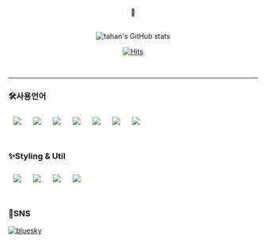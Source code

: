 <div align="center">
🍅

<br/>
<br/>
  
![tahan's GitHub stats](https://github-readme-stats.vercel.app/api?username=neulrain&show_icons=true&theme=transparent&title_color=ef4444&text_color=65a30d&icon_color=ef4444)

[![Hits](https://hits.seeyoufarm.com/api/count/incr/badge.svg?url=https%3A%2F%2Fgithub.com%2Fneulrain%2F&count_bg=%23FF7070&title_bg=%23575757&icon=github.svg&icon_color=%23FFFFFF&title=watch&edge_flat=true)](https://hits.seeyoufarm.com)


</div>

<br/>

<hr />


### 🛠사용언어

<div>

<img src="https://img.shields.io/badge/HTML5-E34F26.svg?&style=flat&logo=HTML5&logoColor=white" style="margin: 10px;"/>
<img src="https://img.shields.io/badge/CSS3-1572B6?style=flat&logo=CSS3&logoColor=white" style="margin: 10px;"/>
<img src="https://img.shields.io/badge/JavaScript-F7DF1E?style=flate&logo=JavaScript&logoColor=white" style="margin: 10px;"/>
<img src="https://img.shields.io/badge/TypeScript-3178C6?style=flat&logo=TypeScript&logoColor=white" style="margin: 10px;"/>
<img src="https://img.shields.io/badge/React-61DAFB?style=flat&logo=React&logoColor=black" style="margin: 10px;"/>
<img src="https://img.shields.io/badge/Next.js-000000?style=flat&logo=Next.js&logoColor=white" style="margin: 10px;"/>
<img src="https://img.shields.io/badge/python-3776AB?style=flat&logo=python&logoColor=white" style="margin: 10px;"/>

<br/>
<br/>

### ✨Styling & Util

<img src="https://img.shields.io/badge/Sass-cc6699?style=flat&logo=Sass&logoColor=white" style="margin: 10px;"/>
<img src="https://img.shields.io/badge/tailwindcss-06B6D4?style=flat&logo=tailwindcss&logoColor=white" style="margin: 10px;"/>
<img src="https://img.shields.io/badge/GitHub-181717?style=flat&logo=GitHub&logoColor=white" style="margin: 10px;"/>
<img src="https://img.shields.io/badge/Visual Studio Code-007ACC?style=flat&logo=VisualStudioCode&logoColor=white" style="margin: 10px;"/>


</div>

<br/>

### 🦋SNS

<a href="https://bsky.app/profile/tahan00.bsky.social" target="_blank">
<img src=https://img.shields.io/badge/bluesky-0285FF.svg?&style=flat&logo=bluesky&logoColor=white alt=bluesky style="margin-bottom: 5px;" />
</a>

<br/>
